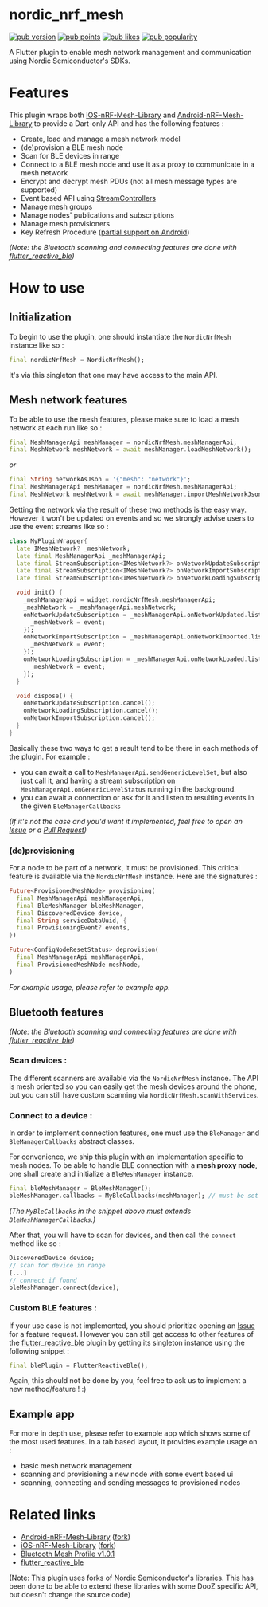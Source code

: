 # nordic_nrf_mesh
[![pub version]](https://pub.dev/packages/nordic_nrf_mesh) [![pub points]](https://pub.dev/packages/nordic_nrf_mesh/score) [![pub likes]](https://pub.dev/packages/nordic_nrf_mesh/score) [![pub popularity]](https://pub.dev/packages/nordic_nrf_mesh/score)

A Flutter plugin to enable mesh network management and communication using Nordic Semiconductor's SDKs.
# Features
This plugin wraps both [IOS-nRF-Mesh-Library] and [Android-nRF-Mesh-Library] to provide a Dart-only API and has the following features :
- Create, load and manage a mesh network model
- (de)provision a BLE mesh node
- Scan for BLE devices in range
- Connect to a BLE mesh node and use it as a proxy to communicate in a mesh network
- Encrypt and decrypt mesh PDUs (not all mesh message types are supported)
- Event based API using [StreamControllers]
- Manage mesh groups
- Manage nodes' publications and subscriptions
- Manage mesh provisioners
- Key Refresh Procedure ([partial support on Android](https://github.com/OZEO-DOOZ/nrf_mesh_plugin/pull/199))

_(Note: the Bluetooth scanning and connecting features are done with [flutter_reactive_ble])_
# How to use
## Initialization
To begin to use the plugin, one should instantiate the `NordicNrfMesh` instance like so :
```dart
final nordicNrfMesh = NordicNrfMesh();
```
It's via this singleton that one may have access to the main API.
## Mesh network features
To be able to use the mesh features, please make sure to load a mesh network at each run like so :
```dart
final MeshManagerApi meshManager = nordicNrfMesh.meshManagerApi;
final MeshNetwork meshNetwork = await meshManager.loadMeshNetwork();
```
_or_
```dart
final String networkAsJson = '{"mesh": "network"}';
final MeshManagerApi meshManager = nordicNrfMesh.meshManagerApi;
final MeshNetwork meshNetwork = await meshManager.importMeshNetworkJson(networkAsJson);
```
Getting the network via the result of these two methods is the easy way. However it won't be updated on events and so we strongly advise users to use the event streams like so :
```dart
class MyPluginWrapper{
  late IMeshNetwork? _meshNetwork;
  late final MeshManagerApi _meshManagerApi;
  late final StreamSubscription<IMeshNetwork?> onNetworkUpdateSubscription;
  late final StreamSubscription<IMeshNetwork?> onNetworkImportSubscription;
  late final StreamSubscription<IMeshNetwork?> onNetworkLoadingSubscription;

  void init() {
    _meshManagerApi = widget.nordicNrfMesh.meshManagerApi;
    _meshNetwork = _meshManagerApi.meshNetwork;
    onNetworkUpdateSubscription = _meshManagerApi.onNetworkUpdated.listen((event) {
      _meshNetwork = event;
    });
    onNetworkImportSubscription = _meshManagerApi.onNetworkImported.listen((event) {
      _meshNetwork = event;
    });
    onNetworkLoadingSubscription = _meshManagerApi.onNetworkLoaded.listen((event) {
      _meshNetwork = event;
    });
  }

  void dispose() {
    onNetworkUpdateSubscription.cancel();
    onNetworkLoadingSubscription.cancel();
    onNetworkImportSubscription.cancel();
  }
}
```
Basically these two ways to get a result tend to be there in each methods of the plugin. For example :
- you can await a call to `MeshManagerApi.sendGenericLevelSet`, but also just call it, and having a stream subscription on `MeshManagerApi.onGenericLevelStatus` running in the background.
- you can await a connection or ask for it and listen to resulting events in the given `BleManagerCallbacks`

_(If it's not the case and you'd want it implemented, feel free to open an [Issue] or a [Pull Request])_
### (de)provisioning
For a node to be part of a network, it must be provisioned. This critical feature is available via the `NordicNrfMesh` instance.
Here are the signatures :
```dart
Future<ProvisionedMeshNode> provisioning(
  final MeshManagerApi meshManagerApi,
  final BleMeshManager bleMeshManager,
  final DiscoveredDevice device,
  final String serviceDataUuid, {
  final ProvisioningEvent? events,
})
```
```dart
Future<ConfigNodeResetStatus> deprovision(
  final MeshManagerApi meshManagerApi,
  final ProvisionedMeshNode meshNode,
)
```
_For example usage, please refer to example app._
## Bluetooth features
_(Note: the Bluetooth scanning and connecting features are done with [flutter_reactive_ble])_
### Scan devices :
The different scanners are available via the `NordicNrfMesh` instance. The API is mesh oriented so you can easily get the mesh devices around the phone, but you can still have custom scanning via `NordicNrfMesh.scanWithServices`.
### Connect to a device :
In order to implement connection features, one must use the `BleManager` and `BleManagerCallbacks` abstract classes.

For convenience, we ship this plugin with an implementation specific to mesh nodes. To be able to handle BLE connection with a **mesh proxy node**, one shall create and initialize a `BleMeshManager` instance.
```dart
final bleMeshManager = BleMeshManager();
bleMeshManager.callbacks = MyBleCallbacks(meshManager); // must be set
```
_(The `MyBleCallbacks` in the snippet above must extends `BleMeshManagerCallbacks`.)_

After that, you will have to scan for devices, and then call the `connect` method like so :
```dart
DiscoveredDevice device;
// scan for device in range
[...]
// connect if found
bleMeshManager.connect(device);
```
### Custom BLE features :
If your use case is not implemented, you should prioritize opening an [Issue] for a feature request. However you can still get access to other features of the [flutter_reactive_ble] plugin by getting its singleton instance using the following snippet :
```dart
final blePlugin = FlutterReactiveBle();
```
Again, this should not be done by you, feel free to ask us to implement a new method/feature ! :)
## Example app
For more in depth use, please refer to example app which shows some of the most used features.
In a tab based layout, it provides example usage on :
 - basic mesh network management
 - scanning and provisioning a new node with some event based ui
 - scanning, connecting and sending messages to provisioned nodes
 # Related links
- [Android-nRF-Mesh-Library] ([fork](https://github.com/OZEO-DOOZ/Android-nRF-Mesh-Library-1))
- [iOS-nRF-Mesh-Library] ([fork](https://github.com/OZEO-DOOZ/IOS-nRF-Mesh-Library))
- [Bluetooth Mesh Profile v1.0.1]
- [flutter_reactive_ble]

(Note: This plugin uses forks of Nordic Semiconductor's libraries. This has been done to be able to extend these libraries with some DooZ specific API, but doesn't change the source code)

[Issue]: https://github.com/OZEO-DOOZ/nrf_mesh_plugin/issues
[Pull Request]: https://github.com/OZEO-DOOZ/nrf_mesh_plugin/pulls
[StreamControllers]: https://api.dart.dev/stable/dart-async/StreamController-class.html
[Android-nRF-Mesh-Library]: https://github.com/NordicSemiconductor/Android-nRF-Mesh-Library
[iOS-nRF-Mesh-Library]: https://github.com/NordicSemiconductor/IOS-nRF-Mesh-Library
[flutter_reactive_ble]: https://pub.dev/packages/flutter_reactive_ble
[Bluetooth Mesh Profile v1.0.1]: https://www.bluetooth.com/specifications/specs/mesh-profile-1-0-1/
[pub version]: https://img.shields.io/pub/v/nordic_nrf_mesh.svg
[pub points]: https://badges.bar/nordic_nrf_mesh/pub%20points
[pub likes]: https://badges.bar/nordic_nrf_mesh/likes
[pub popularity]: https://badges.bar/nordic_nrf_mesh/popularity